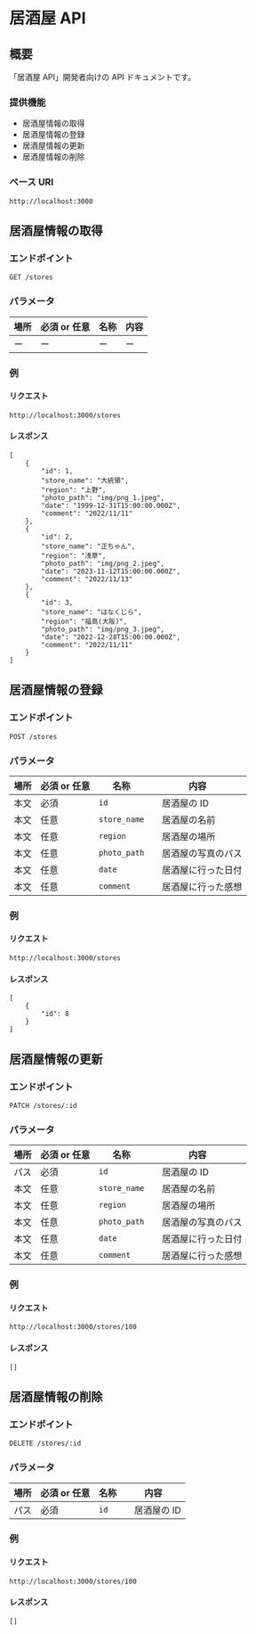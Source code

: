 # 居酒屋 API

## 概要

「居酒屋 API」開発者向けの API ドキュメントです。

### 提供機能

- 居酒屋情報の取得
- 居酒屋情報の登録
- 居酒屋情報の更新
- 居酒屋情報の削除

### ベース URI

```
http://localhost:3000
```

## 居酒屋情報の取得

### エンドポイント

```
GET /stores
```

### パラメータ

| 場所 | 必須 or 任意 | 名称 | 内容 |
| ---- | ------------ | ---- | ---- |
| ー   | ー           | ー   | ー   |

### 例

#### リクエスト

```
http://localhost:3000/stores
```

#### レスポンス

```
[
	{
		"id": 1,
		"store_name": "大統領",
		"region": "上野",
		"photo_path": "img/png_1.jpeg",
		"date": "1999-12-31T15:00:00.000Z",
		"comment": "2022/11/11"
	},
	{
		"id": 2,
		"store_name": "正ちゃん",
		"region": "浅草",
		"photo_path": "img/png_2.jpeg",
		"date": "2023-11-12T15:00:00.000Z",
		"comment": "2022/11/13"
	},
	{
		"id": 3,
		"store_name": "はなくじら",
		"region": "福島(大阪)",
		"photo_path": "img/png_3.jpeg",
		"date": "2022-12-28T15:00:00.000Z",
		"comment": "2022/11/11"
	}
]
```

## 居酒屋情報の登録

### エンドポイント

```
POST /stores
```

### パラメータ

| 場所 | 必須 or 任意 | 名称         | 内容                 |
| ---- | ------------ | ------------ | -------------------- |
| 本文 | 必須         | `id`         | 　居酒屋の ID        |
| 本文 | 任意         | `store_name` | 　居酒屋の名前       |
| 本文 | 任意         | `region`     | 　居酒屋の場所       |
| 本文 | 任意         | `photo_path` | 　居酒屋の写真のパス |
| 本文 | 任意         | `date`       | 　居酒屋に行った日付 |
| 本文 | 任意         | `comment`    | 　居酒屋に行った感想 |

### 例

#### リクエスト

```
http://localhost:3000/stores
```

#### レスポンス

```
[
	{
		"id": 8
	}
]
```

## 居酒屋情報の更新

### エンドポイント

```
PATCH /stores/:id
```

### パラメータ

| 場所 | 必須 or 任意 | 名称         | 内容                 |
| ---- | ------------ | ------------ | -------------------- |
| パス | 必須         | `id`         | 　居酒屋の ID        |
| 本文 | 任意         | `store_name` | 　居酒屋の名前       |
| 本文 | 任意         | `region`     | 　居酒屋の場所       |
| 本文 | 任意         | `photo_path` | 　居酒屋の写真のパス |
| 本文 | 任意         | `date`       | 　居酒屋に行った日付 |
| 本文 | 任意         | `comment`    | 　居酒屋に行った感想 |

### 例

#### リクエスト

```
http://localhost:3000/stores/100
```

#### レスポンス

```
[]
```

## 居酒屋情報の削除

### エンドポイント

```
DELETE /stores/:id
```

### パラメータ

| 場所 | 必須 or 任意 | 名称 | 内容          |
| ---- | ------------ | ---- | ------------- |
| パス | 必須         | `id` | 　居酒屋の ID |

### 例

#### リクエスト

```
http://localhost:3000/stores/100
```

#### レスポンス

```
[]
```
